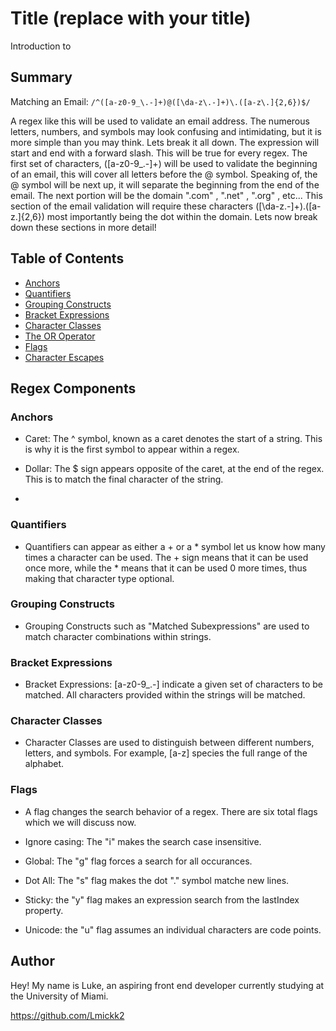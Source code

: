 # Title (replace with your title)

Introduction to 

## Summary

Matching an Email: `/^([a-z0-9_\.-]+)@([\da-z\.-]+)\.([a-z\.]{2,6})$/`

A regex like this will be used to validate an email address. The numerous letters, numbers, and symbols may look confusing and intimidating, but it is more simple than you may think. Lets break it all down. The expression will start and end with a forward slash. This will be true for every regex. The first set of characters, ([a-z0-9_\.-]+) will be used to validate the beginning of an email, this will cover all letters before the @ symbol. Speaking of, the @ symbol will be next up, it will separate the beginning from the end of the email. The next portion will be the domain ".com" , ".net" , ".org" , etc... This section of the email validation will require these characters ([\da-z\.-]+)\.([a-z\.]{2,6}) most importantly being the dot within the domain. Lets now break down these sections in more detail!



## Table of Contents

- [Anchors](#anchors)
- [Quantifiers](#quantifiers)
- [Grouping Constructs](#grouping-constructs)
- [Bracket Expressions](#bracket-expressions)
- [Character Classes](#character-classes)
- [The OR Operator](#the-or-operator)
- [Flags](#flags)
- [Character Escapes](#character-escapes)

## Regex Components

### Anchors

- Caret: The ^ symbol, known as a caret denotes the start of a string. This is why it is the first symbol to appear within a regex.

- Dollar: The $ sign appears opposite of the caret, at the end of the regex. This is to match the final character of the string.

- 

### Quantifiers

- Quantifiers can appear as either a + or a * symbol let us know how many times a character can be used. The + sign means that it can be used once more, while the * means that it can be used 0 more times, thus making that character type optional.

### Grouping Constructs

- Grouping Constructs such as "Matched Subexpressions" are used to match character combinations within strings.

### Bracket Expressions 

- Bracket Expressions: [a-z0-9_\.-] indicate a given set of characters to be matched. All characters provided within the strings will be matched.

### Character Classes

- Character Classes are used to distinguish between different numbers, letters, and symbols. For example, [a-z] species the full range of the alphabet. 


### Flags

- A flag changes the search behavior of a regex. There are six total flags which we will discuss now.

- Ignore casing: The "i" makes the search case insensitive.

- Global: The "g" flag forces a search for all occurances.

- Dot All: The "s" flag makes the dot "." symbol matche new lines.

- Sticky: the "y" flag makes an expression search from the lastIndex property.

- Unicode: the "u" flag assumes an individual characters are code points.

## Author

Hey! My name is Luke, an aspiring front end developer currently studying at the University of Miami.

https://github.com/Lmickk2
